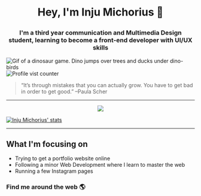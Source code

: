 # <p align="center">Hey, I'm Inju Michorius 👋</p>
### <p align="center">I'm a third year communication and Multimedia Design student, learning to become a front-end developer with UI/UX skills</p>

![Gif of a dinosaur game. Dino jumps over trees and ducks under dino-birds](https://github.com/InjuMichorius/InjuMichorius/blob/main/dinoGameREADMECover.gif)
![Profile vist counter](https://komarev.com/ghpvc/?username=InjuMichorius&color=F9826C)

> “It’s through mistakes that you can actually grow. You have to get bad in order to get good.” –Paula Scher

<hr>

<div align="center">
  <img src="https://github-readme-stats.vercel.app/api?username=InjuMichorius&count_private=true&show_icons=true&text_color=F9826C)](https://github.com/InjuMichorius/github-readme-stats)">
</div>

[![Inju Michorius' stats](https://github-readme-stats.vercel.app/api?username=InjuMichorius&title_color=F9826C)](https://github.com/InjuMichorius/github-readme-stats)

<hr>



## What I'm focusing on
* Trying to get a portfolio website online
* Following a minor Web Development where I learn to master the web
* Running a few Instagram pages

### Find me around the web 🌎
